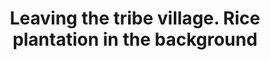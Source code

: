 ---
title: Leaving the tribe village. Rice plantation in the background 
category: blog
lat: 18.61519
lng: 98.65209
image: https://s3-us-west-2.amazonaws.com/travels2013/2014-01-11 19:21:30 PST.jpg
observation: 20140111192130PST
---